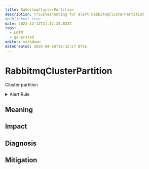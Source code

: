 ```yaml
---
title: RabbitmqClusterPartition
description: Troubleshooting for alert RabbitmqClusterPartition
#published: true
date: 2023-12-12T21:12:32.022Z
tags: 
  - LGTM
  - generated
editor: markdown
dateCreated: 2020-04-10T18:32:27.079Z
---
```


# RabbitmqClusterPartition

Cluster partition

<details>
  <summary>Alert Rule</summary>

{{% rule "rabbitmq/kbudde-rabbitmq-exporter.yml" "RabbitmqClusterPartition" %}}

{{% comment %}}

```yaml
alert: RabbitmqClusterPartition
expr: rabbitmq_partitions > 0
for: 0m
labels:
    severity: critical
annotations:
    summary: RabbitMQ cluster partition (instance {{ $labels.instance }})
    description: |-
        Cluster partition
          VALUE = {{ $value }}
          LABELS = {{ $labels }}
    runbook: https://github.com/srerun/prometheus-alerts/blob/main/content/runbooks/kbudde-rabbitmq-exporter/RabbitmqClusterPartition.md

```

{{% /comment %}}

</details>


## Meaning
[//]: # "Short paragraph that explains what the alert means"


## Impact
[//]: # "What could / will happen if the alert is not addressed"



## Diagnosis
[//]: # "Steps to take to identify the cause of the problem"



## Mitigation
[//]: # "The steps necessary to resolve the alert"
